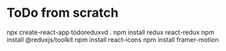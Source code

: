 # ToDo from scratch

npx create-react-app todoreduxvd .
npm install redux react-redux
npm install @reduxjs/toolkit
npm install react-icons
npm install framer-motion
